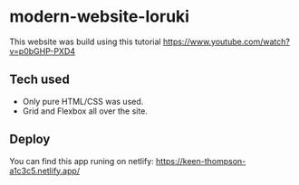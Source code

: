 # modern-website-loruki

This website was build using this tutorial https://www.youtube.com/watch?v=p0bGHP-PXD4

## Tech used
- Only pure HTML/CSS was used. 
- Grid and Flexbox all over the site.

## Deploy

You can find this app runing on netlify:
https://keen-thompson-a1c3c5.netlify.app/
